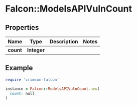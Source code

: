 # Falcon::ModelsAPIVulnCount

## Properties

| Name | Type | Description | Notes |
| ---- | ---- | ----------- | ----- |
| **count** | **Integer** |  |  |

## Example

```ruby
require 'crimson-falcon'

instance = Falcon::ModelsAPIVulnCount.new(
  count: null
)
```

